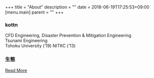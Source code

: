 +++
title = "About"
description = ""
date = 2018-06-19T17:25:53+09:00
[menu.main]
  parent = ""
+++

### **kottn**

CFD Engineering, Disaster Prevention & Mitigation Engineering  
Tsunami Engineering  
Tohoku University (‘19) 
NITKC (‘13) 

### **生態**

<a rel="me" href="https://github.com/kottn" class="github" title="カタカタ">
<i class="fab fa-fw fa-lg fa-github"></i></a>
<!-- <a rel="me" href="https://www.facebook.com/takuma.kotani.16" class="facebook" title="Facebook"> -->
<!-- <i class="fab fa-fw fa-lg fa-facebook"></i></a> -->
<a rel="me" href="https://twitter.com/kottn_jp" class="twitter" title="ぼそぼそ">
<i class="fab fa-fw fa-lg fa-twitter"></i></a>
<a href="https://www.amazon.co.jp/wishlist/3JEW2PF70YQX2" class="amazon" title="ください">
<i class="fab fa-fw fa-lg fa-amazon"></i></a>
<a href="https://soundcloud.com/kottn_jp" class="soundcloud" title="ふんふん♪">
<i class="fab fa-fw fa-lg fa-soundcloud"></i></a>

<a href="/about.html" rel="next" class="readmore">Read More</a>
</article>

